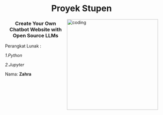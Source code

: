 <h1 align="center">Proyek Stupen</h1>
<img align="right" alt="coding" width="300" src="https://media0.giphy.com/media/v1.Y2lkPTc5MGI3NjExMHBydWc2dDBrOXFydDUyamczcHBnMzVyNXA5Mm5weHB6b3ppeGF6MiZlcD12MV9pbnRlcm5hbF9naWZfYnlfaWQmY3Q9Zw/G56u3vJFPIevIfVnEK/giphy.gif"> 
<h3 align="center">Create Your Own Chatbot Website with Open Source LLMs</h3>

Perangkat Lunak :

  *1.Python*

 *2.Jupyter*




Nama: **Zahra**

<p align="left">
</p>



